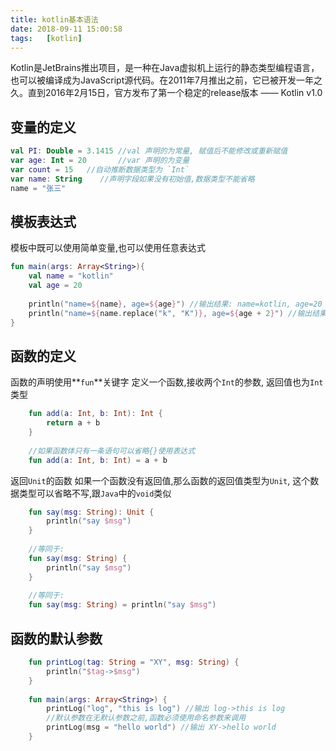 ```yaml
---
title: kotlin基本语法
date: 2018-09-11 15:00:58
tags:	[kotlin]
---
```


Kotlin是JetBrains推出项目，是一种在Java虚拟机上运行的静态类型编程语言，也可以被编译成为JavaScript源代码。在2011年7月推出之前，它已被开发一年之久。直到2016年2月15日，官方发布了第一个稳定的release版本 —— Kotlin v1.0

## 变量的定义 

```kotlin
val PI: Double = 3.1415	//val 声明的为常量, 赋值后不能修改或重新赋值
var age: Int = 20		//var 声明的为变量
var count = 15 	 //自动推断数据类型为 `Int`
var name: String	//声明字段如果没有初始值,数据类型不能省略
name = "张三"
```
## 模板表达式

模板中既可以使用简单变量,也可以使用任意表达式
```kotlin
fun main(args: Array<String>){
	val name = "kotlin"
	val age = 20
	
	println("name=${name}, age=${age}") //输出结果: name=kotlin, age=20
	println("name=${name.replace("k", "K")}, age=${age + 2}") //输出结果: name=Kotlin, age=22
}

```

## 函数的定义

函数的声明使用**`fun`**关键字
定义一个函数,接收两个`Int`的参数, 返回值也为`Int`类型

```kotlin
	fun add(a: Int, b: Int): Int {
		return a + b
	}
	
	//如果函数体只有一条语句可以省略{}使用表达式
	fun add(a: Int, b: Int) = a + b
```
返回`Unit`的函数
如果一个函数没有返回值,那么函数的返回值类型为`Unit`, 这个数据类型可以省略不写,跟`Java`中的`void`类似
```kotlin
	fun say(msg: String): Unit {
		println("say $msg")
	}
	
	//等同于:
	fun say(msg: String) {
		println("say $msg")
	}
	
	//等同于:
	fun say(msg: String) = println("say $msg")
```

## 函数的默认参数
```kotlin
	fun printLog(tag: String = "XY", msg: String) {
		println("$tag->$msg")
	}
	
	fun main(args: Array<String>) {
		printLog("log", "this is log") //输出 log->this is log	
		//默认参数在无默认参数之前,函数必须使用命名参数来调用
		printLog(msg = "hello world") //输出 XY->hello world
	}

```



